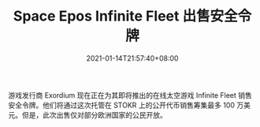 ﻿---
title: "Space Epos Infinite Fleet 出售安全令牌"
date: 2021-01-14T21:57:40+08:00
lastmod: 2021-01-14T16:45:40+08:00
draft: false
authors: ["Half-Dane"]
description: "游戏发行商 Exordium 现在正在为其即将推出的在线太空游戏 Infinite Fleet 销售安全令牌。他们将通过这次托管在 STOKR 上的公开代币销售筹集最多 100 万美元。但是，此次出售仅对部分欧洲国家的公民开放。"
featuredImage: "space-epos-infinite-fleet-sells-security-tokens.png"
tags: ["Virtual World","虚拟世界","Play to Earn"]
categories: ["news"]
news: ["虚拟世界"]
weight: 
lightgallery: true
pinned: false
recommend: false
recommend1: false
---

游戏发行商 Exordium 现在正在为其即将推出的在线太空游戏 Infinite Fleet 销售安全令牌。他们将通过这次托管在 STOKR 上的公开代币销售筹集最多 100 万美元。但是，此次出售仅对部分欧洲国家的公民开放。

<!--more-->

